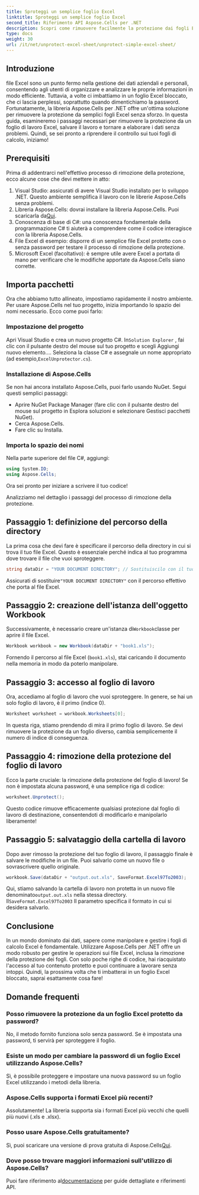 ```yaml
---
title: Sproteggi un semplice foglio Excel
linktitle: Sproteggi un semplice foglio Excel
second_title: Riferimento API Aspose.Cells per .NET
description: Scopri come rimuovere facilmente la protezione dai fogli Excel usando Aspose.Cells per .NET con questa guida passo-passo. Riacquista l'accesso ai tuoi dati in pochissimo tempo.
type: docs
weight: 30
url: /it/net/unprotect-excel-sheet/unprotect-simple-excel-sheet/
---
```

## Introduzione

file Excel sono un punto fermo nella gestione dei dati aziendali e personali, consentendo agli utenti di organizzare e analizzare le proprie informazioni in modo efficiente. Tuttavia, a volte ci imbattiamo in un foglio Excel bloccato, che ci lascia perplessi, soprattutto quando dimentichiamo la password. Fortunatamente, la libreria Aspose.Cells per .NET offre un'ottima soluzione per rimuovere la protezione da semplici fogli Excel senza sforzo. In questa guida, esamineremo i passaggi necessari per rimuovere la protezione da un foglio di lavoro Excel, salvare il lavoro e tornare a elaborare i dati senza problemi. Quindi, se sei pronto a riprendere il controllo sui tuoi fogli di calcolo, iniziamo!

## Prerequisiti

Prima di addentrarci nell'effettivo processo di rimozione della protezione, ecco alcune cose che devi mettere in atto:

1. Visual Studio: assicurati di avere Visual Studio installato per lo sviluppo .NET. Questo ambiente semplifica il lavoro con le librerie Aspose.Cells senza problemi.
2.  Libreria Aspose.Cells: dovrai installare la libreria Aspose.Cells. Puoi scaricarla da[Qui](https://releases.aspose.com/cells/net/).
3. Conoscenza di base di C#: una conoscenza fondamentale della programmazione C# ti aiuterà a comprendere come il codice interagisce con la libreria Aspose.Cells.
4. File Excel di esempio: disporre di un semplice file Excel protetto con o senza password per testare il processo di rimozione della protezione.
5. Microsoft Excel (facoltativo): è sempre utile avere Excel a portata di mano per verificare che le modifiche apportate da Aspose.Cells siano corrette.

## Importa pacchetti

Ora che abbiamo tutto allineato, impostiamo rapidamente il nostro ambiente. Per usare Aspose.Cells nel tuo progetto, inizia importando lo spazio dei nomi necessario. Ecco come puoi farlo:

### Impostazione del progetto

 Apri Visual Studio e crea un nuovo progetto C#. In`Solution Explorer` , fai clic con il pulsante destro del mouse sul tuo progetto e scegli Aggiungi nuovo elemento.... Seleziona la classe C# e assegnale un nome appropriato (ad esempio,`ExcelUnprotector.cs`).

### Installazione di Aspose.Cells

Se non hai ancora installato Aspose.Cells, puoi farlo usando NuGet. Segui questi semplici passaggi:

- Aprire NuGet Package Manager (fare clic con il pulsante destro del mouse sul progetto in Esplora soluzioni e selezionare Gestisci pacchetti NuGet).
- Cerca Aspose.Cells.
- Fare clic su Installa.

### Importa lo spazio dei nomi

Nella parte superiore del file C#, aggiungi:

```csharp
using System.IO;
using Aspose.Cells;
```

Ora sei pronto per iniziare a scrivere il tuo codice!

Analizziamo nel dettaglio i passaggi del processo di rimozione della protezione.

## Passaggio 1: definizione del percorso della directory

La prima cosa che devi fare è specificare il percorso della directory in cui si trova il tuo file Excel. Questo è essenziale perché indica al tuo programma dove trovare il file che vuoi sproteggere.

```csharp
string dataDir = "YOUR DOCUMENT DIRECTORY"; // Sostituiscilo con il tuo percorso effettivo
```

 Assicurati di sostituire`"YOUR DOCUMENT DIRECTORY"` con il percorso effettivo che porta al file Excel.

## Passaggio 2: creazione dell'istanza dell'oggetto Workbook

 Successivamente, è necessario creare un'istanza di`Workbook`classe per aprire il file Excel.

```csharp
Workbook workbook = new Workbook(dataDir + "book1.xls");
```

Fornendo il percorso al file Excel (`book1.xls`), stai caricando il documento nella memoria in modo da poterlo manipolare.

## Passaggio 3: accesso al foglio di lavoro

Ora, accediamo al foglio di lavoro che vuoi sproteggere. In genere, se hai un solo foglio di lavoro, è il primo (indice 0).

```csharp
Worksheet worksheet = workbook.Worksheets[0];
```

In questa riga, stiamo prendendo di mira il primo foglio di lavoro. Se devi rimuovere la protezione da un foglio diverso, cambia semplicemente il numero di indice di conseguenza.

## Passaggio 4: rimozione della protezione del foglio di lavoro

Ecco la parte cruciale: la rimozione della protezione del foglio di lavoro! Se non è impostata alcuna password, è una semplice riga di codice:

```csharp
worksheet.Unprotect();
```

Questo codice rimuove efficacemente qualsiasi protezione dal foglio di lavoro di destinazione, consentendoti di modificarlo e manipolarlo liberamente!

## Passaggio 5: salvataggio della cartella di lavoro

Dopo aver rimosso la protezione del tuo foglio di lavoro, il passaggio finale è salvare le modifiche in un file. Puoi salvarlo come un nuovo file o sovrascrivere quello originale.

```csharp
workbook.Save(dataDir + "output.out.xls", SaveFormat.Excel97To2003);
```

 Qui, stiamo salvando la cartella di lavoro non protetta in un nuovo file denominato`output.out.xls` nella stessa directory. Il`SaveFormat.Excel97To2003` Il parametro specifica il formato in cui si desidera salvarlo.

## Conclusione

In un mondo dominato dai dati, sapere come manipolare e gestire i fogli di calcolo Excel è fondamentale. Utilizzare Aspose.Cells per .NET offre un modo robusto per gestire le operazioni sui file Excel, inclusa la rimozione della protezione dei fogli. Con solo poche righe di codice, hai riacquistato l'accesso al tuo contenuto protetto e puoi continuare a lavorare senza intoppi. Quindi, la prossima volta che ti imbatterai in un foglio Excel bloccato, saprai esattamente cosa fare!

## Domande frequenti

### Posso rimuovere la protezione da un foglio Excel protetto da password?
No, il metodo fornito funziona solo senza password. Se è impostata una password, ti servirà per sproteggere il foglio.

### Esiste un modo per cambiare la password di un foglio Excel utilizzando Aspose.Cells?
Sì, è possibile proteggere e impostare una nuova password su un foglio Excel utilizzando i metodi della libreria.

### Aspose.Cells supporta i formati Excel più recenti?
Assolutamente! La libreria supporta sia i formati Excel più vecchi che quelli più nuovi (.xls e .xlsx).

### Posso usare Aspose.Cells gratuitamente?
 Sì, puoi scaricare una versione di prova gratuita di Aspose.Cells[Qui](https://releases.aspose.com/).

### Dove posso trovare maggiori informazioni sull'utilizzo di Aspose.Cells?
 Puoi fare riferimento al[documentazione](https://reference.aspose.com/cells/net/) per guide dettagliate e riferimenti API.